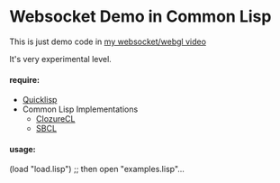 # Websocket Demo in Common Lisp

  This is just demo code in [my websocket/webgl video](http://www.youtube.com/watch?v=aKYzfew1pnE)

  It's very experimental level.

#### require:
  - [Quicklisp](http://www.quicklisp.org)
  - Common Lisp Implementations
	+ [ClozureCL](http://www.clozure.com/clozurecl.html)
	+ [SBCL](http://www.sbcl.org)

#### usage:
(load "load.lisp")
;; then open "examples.lisp"... 
